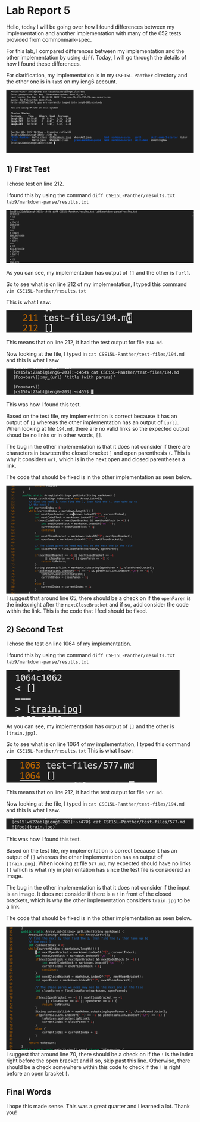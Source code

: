 # Lab Report 5
Hello, today I will be going over how I found differences between my implementation and another implementation with many of the 652 tests provided from commonmark-spec.

For this lab, I compared differences between my implementation and the other implementation by using `diff`. Today, I will go through the details of how I found these differences.

For clarification, my implementation is in my `CSE15L-Panther` directory and the other one is in `lab9` on my ieng6 account.

![Image](lab5.1.png)

## 1) First Test
I chose test on line 212.

I found this by using the command `diff CSE15L-Panther/results.txt lab9/markdown-parse/results.txt`

![Image](lab5.2.png)

As you can see, my implementation has output of `[]` and the other is `[url]`.

So to see what is on line 212 of my implementation, I typed this command `vim CSE15L-Panther/results.txt`

This is what I saw:

![Image](lab5.3.png)

This means that on line 212, it had the test output for file `194.md`.

Now looking at the file, I typed in `cat CSE15L-Panther/test-files/194.md` and this is what I saw

![Image](lab5.4.png)

This was how I found this test. 

Based on the test file, my implementation is correct because it has an output of `[]` whereas the other implementation has an output of `[url]`. When looking at file `194.md`, there are no valid links so the expected output shoud be no links or in other words, `[]`.

The bug in the other implementation is that it does not consider if there are characters in bewteen the closed bracket `]` and open parenthesis `(`. This is why it considers `url`, which is in the next open and closed parentheses a link. 

The code that should be fixed is in the other implementation as seen below. 

![Image](lab5.5.png)
I suggest that around line 65, there should be a check on if the `openParen` is the index right after the `nextCloseBracket` and if so, add consider the code within the link. This is the code that I feel should be fixed.

## 2) Second Test
I chose the test on line 1064 of my implementation. 

I found this by using the command `diff CSE15L-Panther/results.txt lab9/markdown-parse/results.txt`

![Image](lab5.6.png)

As you can see, my implementation has output of `[]` and the other is `[train.jpg]`.

So to see what is on line 1064 of my implementation, I typed this command `vim CSE15L-Panther/results.txt`
This is what I saw:

![Image](lab5.7.png)

This means that on line 212, it had the test output for file `577.md`.

Now looking at the file, I typed in `cat CSE15L-Panther/test-files/194.md` and this is what I saw.

![Image](lab5.8.png)

This was how I found this test. 

Based on the test file, my implementation is correct because it has an output of `[]` whereas the other implementation has an output of `[train.png]`. When looking at file `577.md`, my expected should have no links `[]` which is what my implementation has since the test file is considered an image.

The bug in the other implementation is that it does not consider if the input is an image. It does not consider if there is a `!` in front of the closed brackets, which is why the other implementation considers `train.jpg` to be a link.

The code that should be fixed is in the other implementation as seen below. 

![Image](lab5.9.png)
I suggest that around line 70, there should be a check on if the `!` is the index right before the open bracket and if so, skip past this line. Otherwise, there should be a check somewhere within this code to check if the `!` is right before an open bracket `[`.

## Final Words
I hope this made sense. This was a great quarter and I learned a lot. Thank you!
